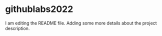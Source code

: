 # githublabs2022
I am editing the README file. Adding some more details about the project description.
